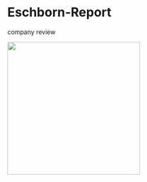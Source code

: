 # Eschborn-Report
 company review 

<img src="https://upload3.inven.co.kr/upload/2021/06/05/bbs/i14626321741.png" width="300">
